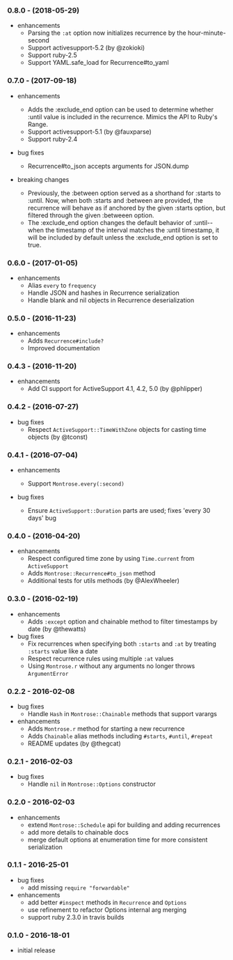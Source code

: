 ### 0.8.0 - (2018-05-29)

* enhancements
  * Parsing the `:at` option now initializes recurrence by the hour-minute-second
  * Support activesupport-5.2 (by @zokioki)
  * Support ruby-2.5
  * Support YAML.safe_load for Recurrence#to_yaml

### 0.7.0 - (2017-09-18)

* enhancements
  * Adds the :exclude_end option can be used to determine whether :until value
    is included in the recurrence. Mimics the API to Ruby's Range.
  * Support activesupport-5.1 (by @fauxparse)
  * Support ruby-2.4

* bug fixes
  * Recurrence#to_json accepts arguments for JSON.dump

* breaking changes
  * Previously, the :between option served as a shorthand for :starts to :until.
    Now, when both :starts and :between are provided, the recurrence will behave
as if anchored by the given :starts option, but filtered through the given
:betweeen option.
  * The :exclude_end option changes the default behavior of :until--when the
    timestamp of the interval matches the :until timestamp, it will be included
by default unless the :exclude_end option is set to true.

### 0.6.0 - (2017-01-05)

* enhancements
  * Alias `every` to `frequency`
  * Handle JSON and hashes in Recurrence serialization
  * Handle blank and nil objects in Recurrence deserialization

### 0.5.0 - (2016-11-23)

* enhancements
  * Adds `Recurrence#include?`
  * Improved documentation

### 0.4.3 - (2016-11-20)

* enhancements
  * Add CI support for ActiveSupport 4.1, 4.2, 5.0 (by @phlipper)

### 0.4.2 - (2016-07-27)

* bug fixes
  * Respect `ActiveSupport::TimeWithZone` objects for casting time objects (by
    @tconst)

### 0.4.1 - (2016-07-04)

* enhancements
  * Support `Montrose.every(:second)`

* bug fixes
  * Ensure `ActiveSupport::Duration` parts are used; fixes 'every 30 days' bug

### 0.4.0 - (2016-04-20)

* enhancements
  * Respect configured time zone by using `Time.current` from `ActiveSupport`
  * Adds `Montrose::Recurrence#to_json` method
  * Additional tests for utils methods (by @AlexWheeler)

### 0.3.0 - (2016-02-19)

* enhancements
  * Adds `:except` option and chainable method to filter timestamps by date (by
    @thewatts)
* bug fixes
  * Fix recurrences when specifying both `:starts` and `:at` by treating
    `:starts` value like a date
  * Respect recurrence rules using multiple `:at` values
  * Using `Montrose.r` without any arguments no longer throws `ArgumentError`

### 0.2.2 - 2016-02-08

* bug fixes
  * Handle `Hash` in `Montrose::Chainable` methods that support varargs
* enhancements
  * Adds `Montrose.r` method for starting a new recurrence
  * Adds `Chainable` alias methods including `#starts`, `#until`, `#repeat`
  * README updates (by @thegcat)

### 0.2.1 - 2016-02-03

* bug fixes
  * Handle `nil` in `Montrose::Options` constructor

### 0.2.0 - 2016-02-03

* enhancements
  * extend `Montrose::Schedule` api for building and adding recurrences
  * add more details to chainable docs
  * merge default options at enumeration time for more consistent serialization

### 0.1.1 - 2016-25-01

* bug fixes
  * add missing `require "forwardable"`
* enhancements
  * add better `#inspect` methods in `Recurrence` and `Options`
  * use refinement to refactor Options internal arg merging
  * support ruby 2.3.0 in travis builds

### 0.1.0 - 2016-18-01

* initial release
